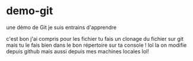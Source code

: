 # demo-git
une démo de Git je suis entrains d'apprendre

c'est bon j'ai compris pour les fichier tu fais un clonage du fichier sur git mais tu le fais bien dans le bon répertoire sur ta console ! lol
la on modifie depuis github 
mais aussi depuis mes machines locales lol!
